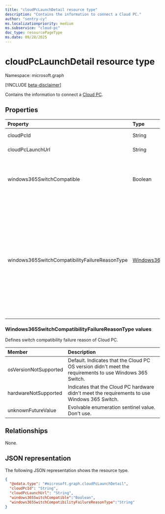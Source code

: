 ```yaml
---
title: "cloudPcLaunchDetail resource type"
description: "Contains the information to connect a Cloud PC."
author: "sentry-cy"
ms.localizationpriority: medium
ms.subservice: "cloud-pc"
doc_type: resourcePageType
ms.date: 09/28/2025
---
```


# cloudPcLaunchDetail resource type

Namespace: microsoft.graph

[!INCLUDE [beta-disclaimer](../../includes/beta-disclaimer.md)]

Contains the information to connect a [Cloud PC](../resources/cloudpc.md).

## Properties
|Property|Type|Description|
|:---|:---|:---|
|cloudPcId|String|The unique identifier of the Cloud PC.|
|cloudPcLaunchUrl|String|The connect URL of the Cloud PC.|
|windows365SwitchCompatible|Boolean|Indicates whether the Cloud PC supports switch functionality. If the value is `true`, it supports switch functionality; otherwise,  `false`.|
|windows365SwitchCompatibilityFailureReasonType|[Windows365SwitchCompatibilityFailureReasonType](../resources/cloudpclaunchdetail.md#windows365switchcompatibilityfailurereasontype-values)|Indicates the reason that the Cloud PC isn't compatible with Windows 365 Switch, such as `osVersionNotSupported`, or `hardwareNotSupported`. `osVersionNotSupported` indicates that the user needs to update their Cloud PC operation system version. `hardwareNotSupported` indicates that the Cloud PC needs more CPUs or RAM to support the functionality.|


### Windows365SwitchCompatibilityFailureReasonType values

Defines switch compatibility failure reason of Cloud PC.

| Member|Description|
|:---|:---|
|osVersionNotSupported|Default. Indicates that the Cloud PC OS version didn't meet the requirements to use Windows 365 Switch.|
|hardwareNotSupported|Indicates that the Cloud PC hardware didn't meet the requirements to use Windows 365 Switch.|
|unknownFutureValue|Evolvable enumeration sentinel value. Don't use.|

## Relationships
None.

## JSON representation
The following JSON representation shows the resource type.
<!-- {
  "blockType": "resource",
  "@odata.type": "microsoft.graph.cloudPcLaunchDetail"
}
-->
``` json
{
  "@odata.type": "#microsoft.graph.cloudPcLaunchDetail",
  "cloudPcId": "String",
  "cloudPcLaunchUrl": "String",
  "windows365SwitchCompatible":"Boolean",
  "windows365SwitchCompatibilityFailureReasonType":"String"
}
```

